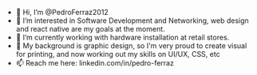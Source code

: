 - 👋 Hi, I’m @PedroFerraz2012
- 👀 I’m interested in Software Development and Networking, web design and react native are my goals at the moment.
- 🌱 I’m currently working with hardware installation at retail stores.
- 💞️ My background is graphic design, so I'm very proud to create visual for printing, and now working out my skills on UI/UX, CSS, etc
- 📫 Reach me here: linkedin.com/in/pedro-ferraz

<!---
PedroFerraz2012/PedroFerraz2012 is a ✨ special ✨ repository because its `README.md` (this file) appears on your GitHub profile.
You can click the Preview link to take a look at your changes.
--->
